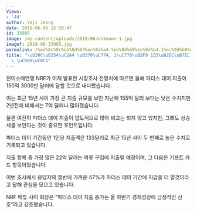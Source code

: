 ```yaml
---
Views:
- '44'
author: Yeji Jeong
date: 2018-06-06 15:50:47
id: 33985
image: /wp-content/uploads/2018/06/Unknown-1.jpg
imagef: 2018-06-33985.jpg
permalink: /%ed%8c%8c%eb%8d%94%ec%8a%a4-%eb%8d%b0%ec%9d%b4-1%ec%9d%b8%eb%8b%b9-133%eb%8b%ac%eb%9f%ac-%ec%86%8c%eb%b9%84-%ec%98%88%ec%83%81/
title: "\uD30C\uB354\uC2A4 \uB370\uC774, 1\uC778\uB2F9 133\uB2EC\uB7EC \uC18C\uBE44\
  \ \uC608\uC0C1"
---
```


전미소매연맹 NRF가 어제 발표한 시장조사 전망치에 따르면 올해 파더스 데이 지출이 150억 3000만 달러에 달할 것으로 내다봤습니다.

이는 최근 15년 사이 가장 큰 지출 규모를 보인 지난해 155억 달러 보다는 낮은 수치지만 2년전에 비해서는 7억 달러나 많아졌습니다.

물론 여전히 마더스 데이 지출이 압도적으로 많아 비교는 되지 않고 있지만, 그래도 상승세를 보인다는 것이 중요한 포인트입니다.

파더스 데이 기간동안 1인당 지출액은 133달러로 최근 15년 사이 두 번째로 높은 수치로 기록되고 있습니다.

지출 항목 중 가장 많은 22억 달러는 의류 구입에 지출될 예정이며, 그 다음은 기프트 카드 항목이었습니다.

이번 조사에서 응답자의 절반에 가까운 47%가 파더스 데이 기간에 지갑을 더 열것이라고 답해 관심을 모으고 있습니다.

NRF 매튜 샤이 회장은 “파더스 데이 지출 증가는 올 하반기 경제성장에 긍정적인 신호”라고 강조했습니다.